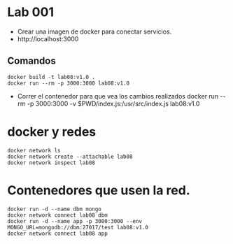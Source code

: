 # Lab 001
* Crear una imagen de docker para conectar servicios.
* http://localhost:3000

## Comandos
    docker build -t lab08:v1.0 .
    docker run --rm -p 3000:3000 lab08:v1.0
* Correr el contenedor para que vea los cambios realizados
    docker run  --rm -p 3000:3000 -v $PWD/index.js:/usr/src/index.js lab08:v1.0


# docker y redes
    docker network ls
    docker network create --attachable lab08  
    docker network inspect lab08

# Contenedores que usen la red.
    docker run -d --name dbm mongo
    docker network connect lab08 dbm
    docker run -d --name app -p 3000:3000 --env MONGO_URL=mongodb://dbm:27017/test lab08:v1.0
    docker network connect lab08 app
    

